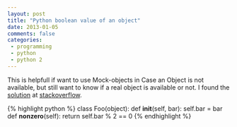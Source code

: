 ```yaml
---
layout: post
title: "Python boolean value of an object"
date: 2013-01-05
comments: false
categories:
 - programming
 - python
 - python 2
---
```

This is helpfull if want to use Mock-objects in Case an Object is not available, but still want to know if a real object is available or not. I found the [solution][link] at [stackoverflow][link].

{% highlight python %}
class Foo(object):
    def __init__(self, bar):
        self.bar = bar
    def __nonzero__(self):
        return self.bar % 2 == 0
{% endhighlight %}

[link]: "http://stackoverflow.com/questions/1087135/boolean-value-of-objects-in-python"

